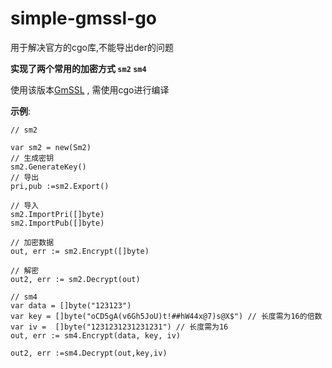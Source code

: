 # simple-gmssl-go
用于解决官方的cgo库,不能导出der的问题  

**实现了两个常用的加密方式 `sm2` `sm4`**


使用该版本[GmSSL](https://github.com/guanzhi/GmSSL/tree/34fa519dc0f94a9a3995d9daf09c84cdac37abd8) , 需使用cgo进行编译

__示例__:

```golang
// sm2

var sm2 = new(Sm2)
// 生成密钥
sm2.GenerateKey()
// 导出
pri,pub :=sm2.Export()

// 导入
sm2.ImportPri([]byte)
sm2.ImportPub([]byte)

// 加密数据
out, err := sm2.Encrypt([]byte)

// 解密
out2, err := sm2.Decrypt(out)
```



```golang
// sm4
var data = []byte("123123")
var key = []byte("oCD5gA(v6Gh5JoU)t!##hW44x@7)s@X$") // 长度需为16的倍数
var iv =  []byte("1231231231231231") // 长度需为16
out, err := sm4.Encrypt(data, key, iv)

out2, err :=sm4.Decrypt(out,key,iv)
```